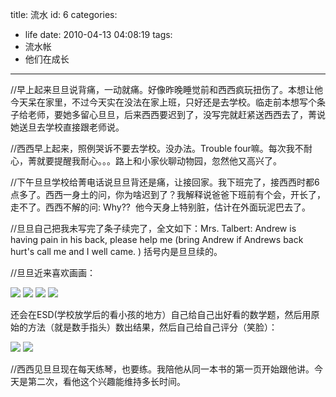 title: 流水
id: 6
categories:
  - life
date: 2010-04-13 04:08:19
tags:
  - 流水帐
  - 他们在成长
---

//早上起来旦旦说背痛，一动就痛。好像昨晚睡觉前和西西疯玩扭伤了。本想让他今天呆在家里，不过今天实在没法在家上班，只好还是去学校。临走前本想写个条子给老师，要她多留心旦旦，后来西西要迟到了，没写完就赶紧送西西去了，菁说她送旦去学校直接跟老师说。

//西西早上起来，照例哭诉不要去学校。没办法。Trouble four嘛。每次我不耐心，菁就要提醒我耐心。。。路上和小家伙聊动物园，忽然他又高兴了。

//下午旦旦学校给菁电话说旦旦背还是痛，让接回家。我下班完了，接西西时都6点多了。西西一身土的问，你为啥迟到了？我解释说爸爸下班前有个会，开长了，走不了。西西不解的问: Why??  他今天身上特别脏，估计在外面玩泥巴去了。

//旦旦自己把我未写完了条子续完了，全文如下：Mrs. Talbert: Andrew is having pain in his back, please help me (bring Andrew if Andrews back hurt's call me and I well came. ) 括号内是旦旦续的。

//旦旦近来喜欢画画：

[![](http://papasocean.files.wordpress.com/2010/04/image0001.jpg?w=300)](http://papasocean.files.wordpress.com/2010/04/image0001.jpg?w=300)
[![](http://papasocean.files.wordpress.com/2010/04/image0002.jpg?w=300)](http://papasocean.files.wordpress.com/2010/04/image0002.jpg?w=300)
[![](http://papasocean.files.wordpress.com/2010/04/image0006.jpg?w=300)](http://papasocean.files.wordpress.com/2010/04/image0006.jpg?w=300)
[![](http://papasocean.files.wordpress.com/2010/04/driver_licence.jpg?w=231)](http://papasocean.files.wordpress.com/2010/04/driver_licence.jpg?w=231)


还会在ESD(学校放学后的看小孩的地方）自己给自己出好看的数学题，然后用原始的方法（就是数手指头）数出结果，然后自己给自己评分（笑脸）：

[![](http://papasocean.files.wordpress.com/2010/04/image0007.jpg?w=230)](http://papasocean.files.wordpress.com/2010/04/image0007.jpg?w=230)
[![](http://papasocean.files.wordpress.com/2010/04/image0004.jpg?w=230)](http://papasocean.files.wordpress.com/2010/04/image0004.jpg?w=230)

//西西见旦旦现在每天练琴，也要练。我陪他从同一本书的第一页开始跟他讲。今天是第二次，看他这个兴趣能维持多长时间。


